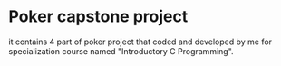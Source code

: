 # Poker capstone project

it contains 4 part of poker project that coded and developed by me for specialization course named "Introductory C Programming".
